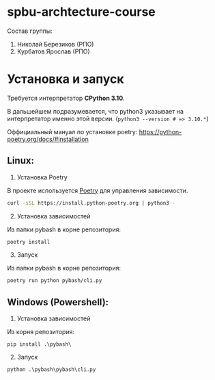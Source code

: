 # spbu-archtecture-course

Состав группы:
1) Николай Березиков (РПО)
2) Курбатов Ярослав (РПО)

# Установка и запуск

Требуется интерпретатор **CPython 3.10**.

В дальшейшем подразумевается, что python3 указывает на интерпретатор именно этой версии. (`python3 --version # => 3.10.*`)

Оффициальный мануал по установке poetry: https://python-poetry.org/docs/#installation

## Linux:

1) Установка Poetry

В проекте используется [Poetry](https://python-poetry.org/) для управления зависимости.<br>

```bash
curl -sSL https://install.python-poetry.org | python3 -
```

2) Установка зависимостей

Из папки pybash в корне репозитория:

```bash
poetry install
```

3) Запуск

Из папки pybash в корне репозитория:

```bash
poetry run python pybash/cli.py
```

## Windows (Powershell):

1) Установка зависимостей

Из корня репозитория:

```
pip install .\pybash\
```

2) Запуск

```
python .\pybash\pybash\cli.py
```

